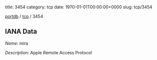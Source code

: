 title: 3454
category: tcp
date: 1970-01-01T00:00:00+0000
slug: tcp/3454

[portdb](/) / [tcp](/category/tcp.html) / 3454


## IANA Data

_Name:_ mira

_Description:_ Apple Remote Access Protocol

